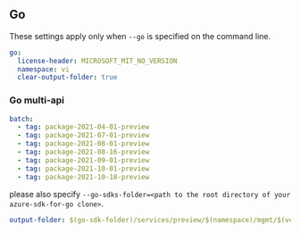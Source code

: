 ## Go

These settings apply only when `--go` is specified on the command line.

```yaml $(go)
go:
  license-header: MICROSOFT_MIT_NO_VERSION
  namespace: vi
  clear-output-folder: true
```
### Go multi-api

``` yaml $(go) && $(multiapi)
batch:
  - tag: package-2021-04-01-preview
  - tag: package-2021-07-01-preview
  - tag: package-2021-08-01-preview
  - tag: package-2021-08-16-preview
  - tag: package-2021-09-01-preview
  - tag: package-2021-10-01-preview
  - tag: package-2021-10-18-preview

```
please also specify `--go-sdks-folder=<path to the root directory of your azure-sdk-for-go clone>`.

```yaml $(go)
output-folder: $(go-sdk-folder)/services/preview/$(namespace)/mgmt/$(version)/$(namespace)
```
